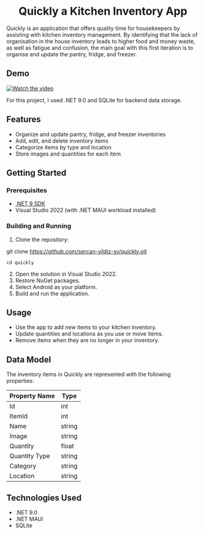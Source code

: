 <h1 align="center">Quickly a Kitchen Inventory App</h1>


Quickly is an application that offers quality time for housekeepers by assisting with kitchen inventory management. 
By identifying that the lack of organisation in the house inventory leads to higher food and money waste, as well as fatigue and confusion, the main goal with this first iteration is to organise and update the pantry, fridge, and freezer.

## Demo

[![Watch the video](https://img.youtube.com/vi/dak9Aag-XDw/hqdefault.jpg)](https://youtu.be/dak9Aag-XDw)


For this project, I used .NET 9.0 and SQLite for backend data storage.

## Features

- Organize and update pantry, fridge, and freezer inventories
- Add, edit, and delete inventory items
- Categorize items by type and location
- Store images and quantities for each item

## Getting Started

### Prerequisites

- [.NET 9 SDK](https://dotnet.microsoft.com/download/dotnet/9.0)
- Visual Studio 2022 (with .NET MAUI workload installed)

### Building and Running

1. Clone the repository: 
	
git clone https://github.com/sercan-yildiz-sy/quickly.git 
	
	cd quickly
2. Open the solution in Visual Studio 2022.
3. Restore NuGet packages.
4. Select Android as your platform.
5. Build and run the application.

## Usage

- Use the app to add new items to your kitchen inventory.
- Update quantities and locations as you use or move items.
- Remove items when they are no longer in your inventory.

## Data Model

The inventory items in Quickly are represented with the following properties:

| Property Name   | Type     |
|----------------|----------|
| Id             | int      |
| ItemId         | int      |
| Name           | string   |
| Image          | string   |
| Quantity       | float    |
| Quantity Type  | string   |
| Category       | string   |
| Location       | string   |


## Technologies Used

- .NET 9.0
- .NET MAUI
- SQLite